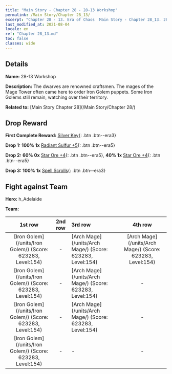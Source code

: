 ```yaml
---
title: "Main Story - Chapter 28 - 28-13 Workshop"
permalink: /Main Story/Chapter 28_13/
excerpt: "Chapter 28 - 13. Era of Chaos  Main Story - Chapter 28_13. 28-13 Workshop"
last_modified_at: 2021-08-04
locale: en
ref: "Chapter 28_13.md"
toc: false
classes: wide
---
```


## Details

 **Name:** 28-13 Workshop

 **Description:** The dwarves are renowned craftsmen. The mages of the Mage Tower often came here to order Iron Golem puppets. Some Iron Golems still remain, watching over their territory.

 **Related to:** [Main Story Chapter 28](/Main Story/Chapter 28/)

## Drop Reward

 **First Complete Reward:** [Silver Key](/Items/con_693/){: .btn .btn--era3}

 **Drop 1:** **100% 1x** [Radiant Sulfur +5](/Items/mat_99/){: .btn .btn--era5}

 **Drop 2:** **60% 0x** [Star Ore +4](/Items/mat_89/){: .btn .btn--era5}, **40% 1x** [Star Ore +4](/Items/mat_89/){: .btn .btn--era5}

 **Drop 3:** **100% 1x** [Spell Scrolls](/Items/con_694/){: .btn .btn--era3}


## Fight against Team
 **Hero:** h_Adelaide

 **Team:**


  | 1st row | 2nd row | 3rd row | 4th row |
  |:----:|:----:|:----|:----:|
  | [Iron Golem](/units/Iron Golem/) (Score: 623283, Level:154)  | - | [Arch Mage](/units/Arch Mage/) (Score: 623283, Level:154)  | [Arch Mage](/units/Arch Mage/) (Score: 623283, Level:154)  |
  | [Iron Golem](/units/Iron Golem/) (Score: 623283, Level:154)  | - | [Arch Mage](/units/Arch Mage/) (Score: 623283, Level:154)  | - |
  | [Iron Golem](/units/Iron Golem/) (Score: 623283, Level:154)  | - | [Arch Mage](/units/Arch Mage/) (Score: 623283, Level:154)  | - |
  | [Iron Golem](/units/Iron Golem/) (Score: 623283, Level:154)  | - | - | - |



